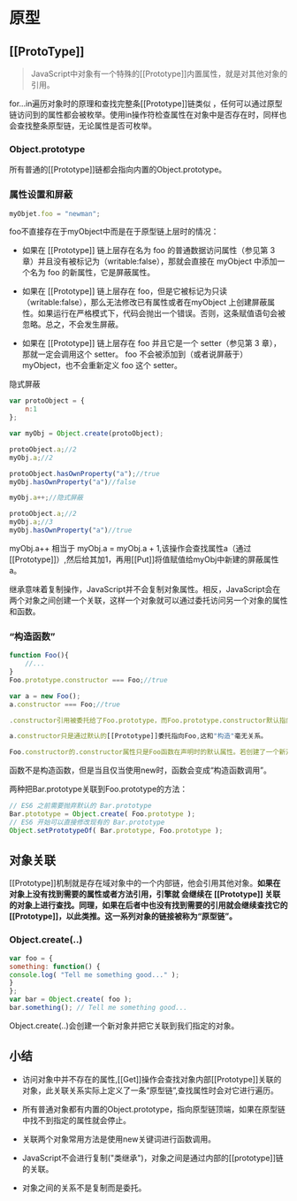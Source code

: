# 原型

## [[ProtoType]]

> JavaScript中对象有一个特殊的[[Prototype]]内置属性，就是对其他对象的引用。

for...in遍历对象时的原理和查找完整条[[Prototype]]链类似 ，任何可以通过原型链访问到的属性都会被枚举。使用in操作符检查属性在对象中是否存在时，同样也会查找整条原型链，无论属性是否可枚举。

### Object.prototype

所有普通的[[Prototype]]链都会指向内置的Object.prototype。

### 属性设置和屏蔽

```javascript
myObjet.foo = "newman";
```

foo不直接存在于myObject中而是在于原型链上层时的情况：

+ 如果在 [[Prototype]] 链上层存在名为 foo 的普通数据访问属性（参见第 3 章）并且没有被标记为（writable:false），那就会直接在 myObject 中添加一个名为 foo 的新属性，它是屏蔽属性。

+ 如果在 [[Prototype]] 链上层存在 foo，但是它被标记为只读（writable:false），那么无法修改已有属性或者在myObject 上创建屏蔽属性。如果运行在严格模式下，代码会抛出一个错误。否则，这条赋值语句会被忽略。总之，不会发生屏蔽。

+ 如果在 [[Prototype]] 链上层存在 foo 并且它是一个 setter（参见第 3 章），那就一定会调用这个 setter。 foo 不会被添加到（或者说屏蔽于） myObject，也不会重新定义 foo 这个 setter。

隐式屏蔽

```javascript
var protoObject = {
    n:1
};

var myObj = Object.create(protoObject);

protoObject.a;//2
myObj.a;//2

protoObject.hasOwnProperty("a");//true
myObj.hasOwnProperty("a")//false

myObj.a++;//隐式屏蔽

protoObject.a;//2
myObj.a;//3
myObj.hasOwnProperty("a")//true
```

myObj.a++ 相当于 myObj.a = myObj.a + 1,该操作会查找属性a（通过[[Prototype]]）,然后给其加1，再用[[Put]]将值赋值给myObj中新建的屏蔽属性a。

继承意味着复制操作，JavaScript并不会复制对象属性。相反，JavaScript会在两个对象之间创建一个关联，这样一个对象就可以通过委托访问另一个对象的属性和函数。

### “构造函数”

```javascript
function Foo(){
    //...
}
Foo.prototype.constructor === Foo;//true

var a = new Foo();
a.constructor === Foo;//true

.constructor引用被委托给了Foo.prototype，而Foo.prototype.constructor默认指向Foo。

a.constructor只是通过默认的[[Prototype]]委托指向Foo,这和"构造"毫无关系。

Foo.constructor的.constructor属性只是Foo函数在声明时的默认属性。若创建了一个新对象并替换了函数默认的.prototype对象引用,新对象并不会自动获得.constructor属性。
```

函数不是构造函数，但是当且仅当使用new时，函数会变成“构造函数调用”。

两种把Bar.prototype关联到Foo.prototype的方法：

```javascript
// ES6 之前需要抛弃默认的 Bar.prototype
Bar.ptototype = Object.create( Foo.prototype );
// ES6 开始可以直接修改现有的 Bar.prototype
Object.setPrototypeOf( Bar.prototype, Foo.prototype );
```

## 对象关联

[[Prototype]]机制就是存在域对象中的一个内部链，他会引用其他对象。**如果在对象上没有找到需要的属性或者方法引用，引擎就
会继续在 [[Prototype]] 关联的对象上进行查找。同理，如果在后者中也没有找到需要的引用就会继续查找它的 [[Prototype]]，以此类推。这一系列对象的链接被称为“原型链”。**

### Object.create(..)

```javascript
var foo = {
something: function() {
console.log( "Tell me something good..." );
}
};
var bar = Object.create( foo );
bar.something(); // Tell me something good...
```

Object.create(..)会创建一个新对象并把它关联到我们指定的对象。

## 小结

+ 访问对象中并不存在的属性,[[Get]]操作会查找对象内部[[Prototype]]关联的对象，此关联关系实际上定义了一条“原型链”,查找属性时会对它进行遍历。

+ 所有普通对象都有内置的Object.prototype，指向原型链顶端，如果在原型链中找不到指定的属性就会停止。

+ 关联两个对象常用方法是使用new关键词进行函数调用。

+ JavaScript不会进行复制("类继承")，对象之间是通过内部的[[prototype]]链的关联。

+ 对象之间的关系不是复制而是委托。